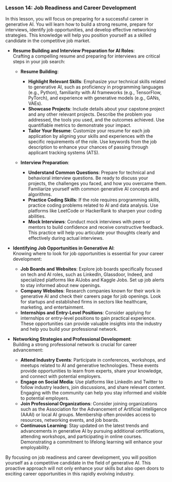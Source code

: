 ### Lesson 14: Job Readiness and Career Development

In this lesson, you will focus on preparing for a successful career in generative AI. You will learn how to build a strong resume, prepare for interviews, identify job opportunities, and develop effective networking strategies. This knowledge will help you position yourself as a skilled candidate in the competitive job market.

- **Resume Building and Interview Preparation for AI Roles**:  
  Crafting a compelling resume and preparing for interviews are critical steps in your job search:
  - **Resume Building**:
    - **Highlight Relevant Skills**: Emphasize your technical skills related to generative AI, such as proficiency in programming languages (e.g., Python), familiarity with AI frameworks (e.g., TensorFlow, PyTorch), and experience with generative models (e.g., GANs, VAEs).
    - **Showcase Projects**: Include details about your capstone project and any other relevant projects. Describe the problem you addressed, the tools you used, and the outcomes achieved. Use quantifiable metrics to demonstrate your impact.
    - **Tailor Your Resume**: Customize your resume for each job application by aligning your skills and experiences with the specific requirements of the role. Use keywords from the job description to enhance your chances of passing through applicant tracking systems (ATS).
  
  - **Interview Preparation**:
    - **Understand Common Questions**: Prepare for technical and behavioral interview questions. Be ready to discuss your projects, the challenges you faced, and how you overcame them. Familiarize yourself with common generative AI concepts and algorithms.
    - **Practice Coding Skills**: If the role requires programming skills, practice coding problems related to AI and data analysis. Use platforms like LeetCode or HackerRank to sharpen your coding abilities.
    - **Mock Interviews**: Conduct mock interviews with peers or mentors to build confidence and receive constructive feedback. This practice will help you articulate your thoughts clearly and effectively during actual interviews.

- **Identifying Job Opportunities in Generative AI**:  
  Knowing where to look for job opportunities is essential for your career development:
  - **Job Boards and Websites**: Explore job boards specifically focused on tech and AI roles, such as LinkedIn, Glassdoor, Indeed, and specialized platforms like AIJobs and Kaggle Jobs. Set up job alerts to stay informed about new openings.
  - **Company Websites**: Research companies known for their work in generative AI and check their careers page for job openings. Look for startups and established firms in sectors like healthcare, marketing, and entertainment.
  - **Internships and Entry-Level Positions**: Consider applying for internships or entry-level positions to gain practical experience. These opportunities can provide valuable insights into the industry and help you build your professional network.

- **Networking Strategies and Professional Development**:  
  Building a strong professional network is crucial for career advancement:
  - **Attend Industry Events**: Participate in conferences, workshops, and meetups related to AI and generative technologies. These events provide opportunities to learn from experts, share your knowledge, and connect with potential employers.
  - **Engage on Social Media**: Use platforms like LinkedIn and Twitter to follow industry leaders, join discussions, and share relevant content. Engaging with the community can help you stay informed and visible to potential employers.
  - **Join Professional Organizations**: Consider joining organizations such as the Association for the Advancement of Artificial Intelligence (AAAI) or local AI groups. Membership often provides access to resources, networking events, and job boards.
  - **Continuous Learning**: Stay updated on the latest trends and advancements in generative AI by pursuing additional certifications, attending workshops, and participating in online courses. Demonstrating a commitment to lifelong learning will enhance your employability.

By focusing on job readiness and career development, you will position yourself as a competitive candidate in the field of generative AI. This proactive approach will not only enhance your skills but also open doors to exciting career opportunities in this rapidly evolving industry.